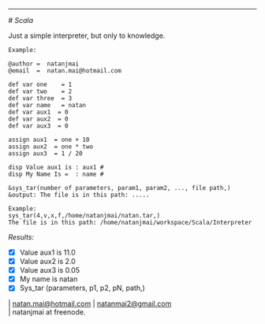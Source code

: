 
***
<i># Scala</i>

Just a simple interpreter, but only to knowledge.

	Example:

	@author =  natanjmai
	@email  =  natan.mai@hotmail.com

	def var one    = 1
	def var two    = 2
	def var three  = 3
	def var name   = natan
	def var aux1  = 0
	def var aux2  = 0
	def var aux3  = 0

	assign aux1  = one + 10
	assign aux2  = one * two
	assign aux3  = 1 / 20

	disp Value aux1 is : aux1 #
	disp My Name Is =  : name #

	&sys_tar(number of parameters, param1, param2, ..., file path,)
	&output: The file is in this path: .....
	
	Example:
	sys_tar(4,v,x,f,/home/natanjmai/natan.tar,)
	The file is in this path: /home/natanjmai/workspace/Scala/Interpreter

	
*Results:*

 - [x] Value aux1 is 11.0
 - [x] Value aux2 is 2.0
 - [x] Value aux3 is 0.05
 - [x] My name is natan
 - [x] Sys_tar (parameters, p1, p2, pN, path,) 

| natan.mai@hotmail.com 
| natanmai2@gmail.com   
| natanjmai at freenode. 
